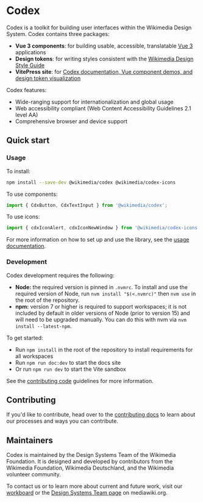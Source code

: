 # Codex

Codex is a toolkit for building user interfaces within the Wikimedia Design System. Codex contains
three packages:

- **Vue 3 components**: for building usable, accessible, translatable [Vue 3](https://v3.vuejs.org/)
  applications
- **Design tokens**: for writing styles consistent with the [Wikimedia Design Style Guide](https://design.wikimedia.org/style-guide/components/links.html)
- **VitePress site**: for [Codex documentation, Vue component demos, and design token visualization](https://doc.wikimedia.org/codex/main/)

Codex features:
- Wide-ranging support for internationalization and global usage
- Web accessibility compliant (Web Content Accessibility Guidelines 2.1 level AA)
- Comprehensive browser and device support

## Quick start

### Usage
To install:
```sh
npm install --save-dev @wikimedia/codex @wikimedia/codex-icons
```

To use components:
```js
import { CdxButton, CdxTextInput } from '@wikimedia/codex';
```

To use icons:
```js
import { cdxIconAlert, cdxIconNewWindow } from '@wikimedia/codex-icons';
```

For more information on how to set up and use the library, see the [usage documentation](https://doc.wikimedia.org/codex/main/using-codex/usage.html).

### Development

Codex development requires the following:

- **Node:** the required version is pinned in `.nvmrc`. To install and use the required version of
Node, run `nvm install "$(<.nvmrc)"` then `nvm use` in the root of the repository.
- **npm:** version 7 or higher is required to support workspaces; it is not included by default in 
older versions of Node (prior to version 15) and will need to be upgraded manually. You can do this 
with nvm via `nvm install --latest-npm`.

To get started:

- Run `npm install` in the root of the repository to install requirements for all workspaces
- Run `npm run doc:dev` to start the docs site
- Or run `npm run dev` to start the Vite sandbox

See the [contributing code](https://doc.wikimedia.org/codex/main/contributing/contributing-code.html) guidelines
for more information.

## Contributing

If you'd like to contribute, head over to the [contributing docs](https://doc.wikimedia.org/codex/main/contributing/overview.html)
to learn about our processes and ways you can contribute.

## Maintainers

Codex is maintained by the Design Systems Team of the Wikimedia Foundation. It is designed and
developed by contributors from the Wikimedia Foundation, Wikimedia Deutschland, and the Wikimedia
volunteer community.

To contact us or to learn more about current and future work, visit our [workboard](https://phabricator.wikimedia.org/project/board/5587/)
or the [Design Systems Team page](https://www.mediawiki.org/wiki/Design_Systems_Team) on
mediawiki.org.
